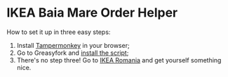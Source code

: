 # IKEA Baia Mare Order Helper

How to set it up in three easy steps:

1. Install [Tampermonkey](https://www.tampermonkey.net/) in your browser;
2. Go to Greasyfork and [install the script](https://greasyfork.org/en/scripts/461134-ikea-baia-mare-order-helper);
3. There's no step three! Go to [IKEA Romania](https://www.ikea.com/ro/ro/) and get yourself something nice.
